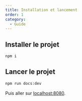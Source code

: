```yaml
---
title: Installation et lancement
order: 1
category:
  - Guide
---
```


## Installer le projet

```bash
npm i
```

## Lancer le projet

```bash
npm run docs:dev
```

Puis aller sur [localhost:8080](http://localhost:8080).
